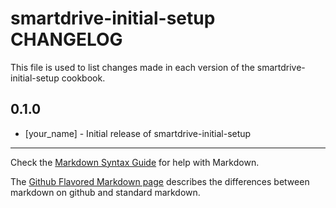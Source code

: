 smartdrive-initial-setup CHANGELOG
==================================

This file is used to list changes made in each version of the smartdrive-initial-setup cookbook.

0.1.0
-----
- [your_name] - Initial release of smartdrive-initial-setup

- - -
Check the [Markdown Syntax Guide](http://daringfireball.net/projects/markdown/syntax) for help with Markdown.

The [Github Flavored Markdown page](http://github.github.com/github-flavored-markdown/) describes the differences between markdown on github and standard markdown.
